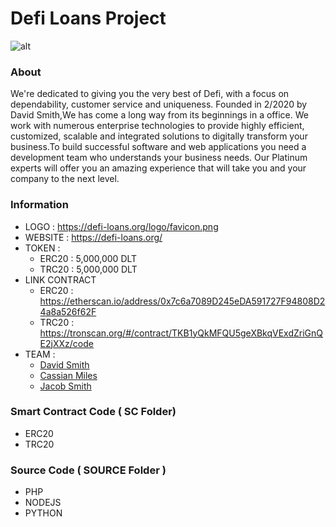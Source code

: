 # Defi Loans Project
![alt](https://defi-loans.org/logo/favicon.png)
### About
We're dedicated to giving you the very best of Defi, with a focus on dependability, customer service and uniqueness.
Founded in  2/2020 by David Smith,We has come a long way from its beginnings in a office. We work with numerous enterprise technologies to provide highly efficient, customized, scalable and integrated solutions to digitally transform your business.To build successful software and web applications you need a development team who understands your business needs. Our Platinum experts will offer you an amazing experience that will take you and your company to the next level.
### Information
- LOGO : https://defi-loans.org/logo/favicon.png
- WEBSITE : https://defi-loans.org/
- TOKEN :
    + ERC20 : 5,000,000 DLT
    + TRC20 : 5,000,000 DLT
- LINK CONTRACT
    + ERC20 : https://etherscan.io/address/0x7c6a7089D245eDA591727F94808D24a8a526f62F
    + TRC20 : https://tronscan.org/#/contract/TKB1yQkMFQU5geXBkqVExdZriGnQE2jXXz/code
- TEAM :
    + [David Smith](https://www.linkedin.com/public-profile/in/david-smith-177b911b2/)
    + [Cassian Miles](https://www.linkedin.com/public-profile/in/cassian-miles-1701b71b5)
    + [Jacob Smith](https://www.linkedin.com/public-profile/in/jacob-smith-7351301b2)
### Smart Contract Code ( SC Folder)
- ERC20
- TRC20
### Source Code ( SOURCE Folder )
- PHP
- NODEJS
- PYTHON